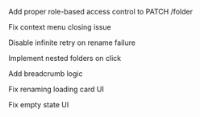Add proper role-based access control to PATCH /folder

Fix context menu closing issue

Disable infinite retry on rename failure

Implement nested folders on click

Add breadcrumb logic

Fix renaming loading card UI

Fix empty state UI
